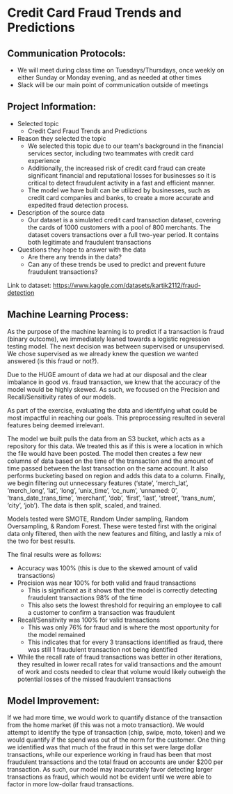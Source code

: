 # Credit Card Fraud Trends and Predictions

## Communication Protocols:
- We will meet during class time on Tuesdays/Thursdays, once weekly on either Sunday or Monday evening, and as needed at other times
- Slack will be our main point of communication outside of meetings

## Project Information:
- Selected topic
  - Credit Card Fraud Trends and Predictions
- Reason they selected the topic
  - We selected this topic due to our team's background in the financial services sector, including two teammates with credit card experience
  - Additionally, the increased risk of credit card fraud can create significant financial and reputational losses for businesses so it is critical to detect fraudulent activity in a fast and efficient manner.
  - The model we have built can be utilized by businesses, such as credit card companies and banks, to create a more accurate and expedited fraud detection process. 
- Description of the source data
  - Our dataset is a simulated credit card transaction dataset, covering the cards of 1000 customers with a pool of 800 merchants. The dataset covers transactions over a   full two-year period. It contains both legitimate and fraudulent transactions
- Questions they hope to answer with the data
  - Are there any trends in the data?
  - Can any of these trends be used to predict and prevent future fraudulent transactions?

Link to dataset: https://www.kaggle.com/datasets/kartik2112/fraud-detection

## Machine Learning Process:
As the purpose of the machine learning is to predict if a transaction is fraud (binary outcome), we immediately leaned towards a logistic regression testing model. The next decision was between supervised or unsupervised. We chose supervised as we already knew the question we wanted answered (is this fraud or not?). 

Due to the HUGE amount of data we had at our disposal and the clear imbalance in good vs. fraud transaction, we knew that the accuracy of the model would be highly skewed. As such, we focused on the Precision and Recall/Sensitivity rates of our models.

As part of the exercise, evaluating the data and identifying what could be most impactful in reaching our goals. This preprocessing resulted in several features being deemed irrelevant.

The model we built pulls the data from an S3 bucket, which acts as a repository for this data. We treated this as if this is were a location in which the file would have been posted. The model then creates a few new columns of data based on the time of the transaction and the amount of time passed between the last transaction on the same account. It also performs bucketing based on region and adds this data to a column. Finally, we begin filtering out unnecessary features (‘state’, ’merch_lat’, ‘merch_long’, ‘lat’, ‘long’, ‘unix_time’, ‘cc_num’, ‘unnamed: 0’, ‘trans_date_trans_time’, ‘merchant’, ‘dob’, ‘first’, ‘last’, ‘street’, ‘trans_num’, ‘city’, ‘job’). The data is then split, scaled, and trained.  

Models tested were SMOTE, Random Under sampling, Random Oversampling, & Random Forest. These were tested first with the original data only filtered, then with the new features and filting, and lastly a mix of the two for best results.

The final results were as follows:

- Accuracy was 100% (this is due to the skewed amount of valid transactions)
- Precision was near 100% for both valid and fraud transactions
  - This is significant as it shows that the model is correctly detecting fraudulent transactions 98% of the time
  - This also sets the lowest threshold for requiring an employee to call a customer to confirm a transaction was fraudulent
- Recall/Sensitivity was 100% for valid transactions
  - This was only 76% for fraud and is where the most opportunity for the model remained
  - This indicates that for every 3 transactions identified as fraud, there was still 1 fraudulent transaction not being identified
- While the recall rate of fraud transactions was better in other iterations, they resulted in lower recall rates for valid transactions and the amount of work and costs needed to clear that volume would likely outweigh the potential losses of the missed fraudulent transactions

## Model Improvement:
If we had more time, we would work to quantify distance of the transaction from the home market (if this was not a moto transaction). We would attempt to identify the type of transaction (chip, swipe, moto, token) and we would quantify if the spend was out of the norm for the customer. One thing we identified was that much of the fraud in this set were large dollar transactions, while our experience working in fraud has been that most fraudulent transactions and the total fraud on accounts are under $200 per transaction. As such, our model may inaccurately favor detecting larger transactions as fraud, which would not be evident until we were able to factor in more low-dollar fraud transactions.

